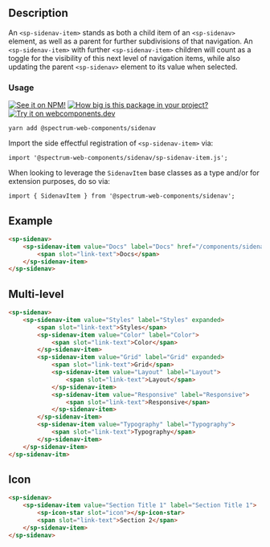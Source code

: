 ## Description

An `<sp-sidenav-item>` stands as both a child item of an `<sp-sidenav>` element, as well as a parent for further subdivisions of that navigation. An `<sp-sidenav-item>` with further `<sp-sidenav-item>` children will count as a toggle for the visibility of this next level of navigation items, while also updating the parent `<sp-sidenav>` element to its value when selected.

### Usage

[![See it on NPM!](https://img.shields.io/npm/v/@spectrum-web-components/sidenav?style=for-the-badge)](https://www.npmjs.com/package/@spectrum-web-components/sidenav)
[![How big is this package in your project?](https://img.shields.io/bundlephobia/minzip/@spectrum-web-components/sidenav?style=for-the-badge)](https://bundlephobia.com/result?p=@spectrum-web-components/sidenav)
[![Try it on webcomponents.dev](https://img.shields.io/badge/Try%20it%20on-webcomponents.dev-green?style=for-the-badge)](https://webcomponents.dev/edit/collection/fO75441E1Q5ZlI0e9pgq/WQ6UEUP8wfm9bKUKpWgi/src/index.ts)

```
yarn add @spectrum-web-components/sidenav
```

Import the side effectful registration of `<sp-sidenav-item>` via:

```
import '@spectrum-web-components/sidenav/sp-sidenav-item.js';
```

When looking to leverage the `SidenavItem` base classes as a type and/or for extension purposes, do so via:

```
import { SidenavItem } from '@spectrum-web-components/sidenav';
```

## Example

```html
<sp-sidenav>
    <sp-sidenav-item value="Docs" label="Docs" href="/components/sidenav">
        <span slot="link-text">Docs</span>
    </sp-sidenav-item>
</sp-sidenav>
```

## Multi-level

```html
<sp-sidenav>
    <sp-sidenav-item value="Styles" label="Styles" expanded>
        <span slot="link-text">Styles</span>
        <sp-sidenav-item value="Color" label="Color">
            <span slot="link-text">Color</span>
        </sp-sidenav-item>
        <sp-sidenav-item value="Grid" label="Grid" expanded>
            <span slot="link-text">Grid</span>
            <sp-sidenav-item value="Layout" label="Layout">
                <span slot="link-text">Layout</span>
            </sp-sidenav-item>
            <sp-sidenav-item value="Responsive" label="Responsive">
                <span slot="link-text">Responsive</span>
            </sp-sidenav-item>
        </sp-sidenav-item>
        <sp-sidenav-item value="Typography" label="Typography">
            <span slot="link-text">Typography</span>
        </sp-sidenav-item>
    </sp-sidenav-item>
</sp-sidenav-itm>
```

## Icon

```html
<sp-sidenav>
    <sp-sidenav-item value="Section Title 1" label="Section Title 1">
        <sp-icon-star slot="icon"></sp-icon-star>
        <span slot="link-text">Section 2</span>
    </sp-sidenav-item>
</sp-sidenav>
```
